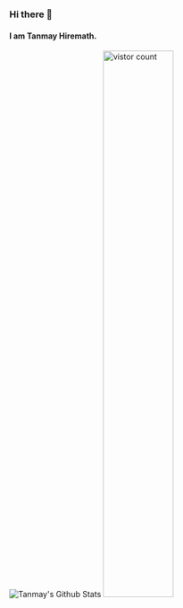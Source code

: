 ### Hi there 👋

<!--
**jayson-310801/jayson-310801** is a ✨ _special_ ✨ repository because its `README.md` (this file) appears on your GitHub profile.
- 😄 Pronouns: ...
- ⚡ Fun fact: ...
<img src="https://github-readme-stats.vercel.app/api?username=TanmayHiremath&&show_icons=trueicon_color=bb2acf&text_color=ffffff&bg_color=242424%22%20width=%22100%"/>
<img src="https://github-readme-stats.vercel.app/api?username=TanmayHiremath&&show_icons=trueicon_color=007fff&text_color=ffffff&bg_color=1B1E23" width="90%"/>

-->
#### I am Tanmay Hiremath. 


![Tanmay's Github Stats](https://github-readme-stats.vercel.app/api?username=TanmayHiremath&show_icons=true&theme=dark)
<img src="https://profile-counter.glitch.me/tanmayhiremath/count.svg" alt="vistor count" width="50%" />
